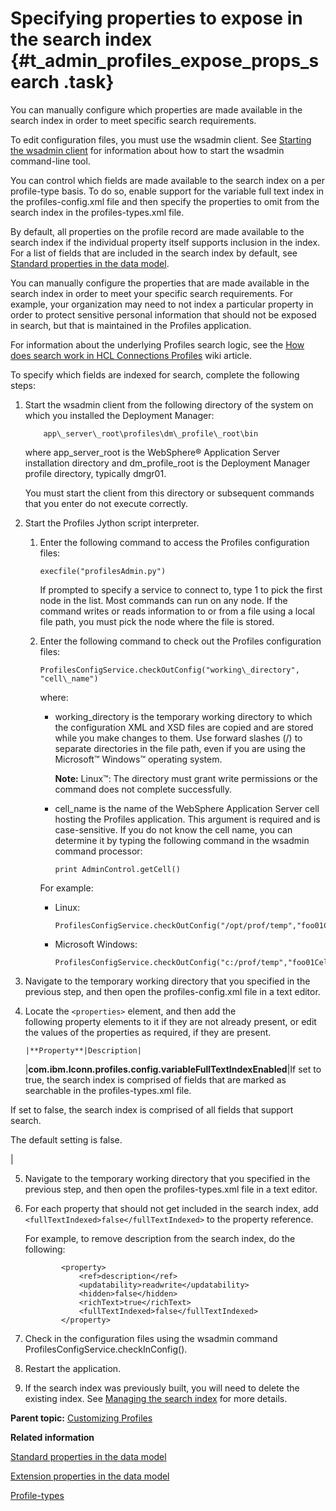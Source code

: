 # Specifying properties to expose in the search index {#t_admin_profiles_expose_props_search .task}

You can manually configure which properties are made available in the search index in order to meet specific search requirements.

To edit configuration files, you must use the wsadmin client. See [Starting the wsadmin client](../admin/t_admin_wsadmin_starting.md) for information about how to start the wsadmin command-line tool.

You can control which fields are made available to the search index on a per profile-type basis. To do so, enable support for the variable full text index in the profiles-config.xml file and then specify the properties to omit from the search index in the profiles-types.xml file.

By default, all properties on the profile record are made available to the search index if the individual property itself supports inclusion in the index. For a list of fields that are included in the search index by default, see [Standard properties in the data model](r_admin_profiles_attributes_std.md).

You can manually configure the properties that are made available in the search index in order to meet your specific search requirements. For example, your organization may need to not index a particular property in order to protect sensitive personal information that should not be exposed in search, but that is maintained in the Profiles application.

For information about the underlying Profiles search logic, see the [How does search work in HCL Connections Profiles](http://www-10.lotus.com/ldd/lcwiki.nsf/dx/How_does_search_work_in_IBM_Connections_Profiles) wiki article.

To specify which fields are indexed for search, complete the following steps:

1.  Start the wsadmin client from the following directory of the system on which you installed the Deployment Manager:

    ```
    	app\_server\_root\profiles\dm\_profile\_root\bin
    ```

    where app\_server\_root is the WebSphere® Application Server installation directory and dm\_profile\_root is the Deployment Manager profile directory, typically dmgr01.

    You must start the client from this directory or subsequent commands that you enter do not execute correctly.

2.  Start the Profiles Jython script interpreter.

    1.  Enter the following command to access the Profiles configuration files: 

        ```
        execfile("profilesAdmin.py") 
        ```

        If prompted to specify a service to connect to, type 1 to pick the first node in the list. Most commands can run on any node. If the command writes or reads information to or from a file using a local file path, you must pick the node where the file is stored.

    2.  Enter the following command to check out the Profiles configuration files: 

        ```
        ProfilesConfigService.checkOutConfig("working\_directory", "cell\_name")
        ```

        where:

        -   working\_directory is the temporary working directory to which the configuration XML and XSD files are copied and are stored while you make changes to them. Use forward slashes \(/\) to separate directories in the file path, even if you are using the Microsoft™ Windows™ operating system.

            **Note:** Linux™: The directory must grant write permissions or the command does not complete successfully.

        -   cell\_name is the name of the WebSphere Application Server cell hosting the Profiles application. This argument is required and is case-sensitive. If you do not know the cell name, you can determine it by typing the following command in the wsadmin command processor: 

            ```
            print AdminControl.getCell()
            ```

        For example:

        -   Linux:

            ```
            ProfilesConfigService.checkOutConfig("/opt/prof/temp","foo01Cell01")
            ```

        -   Microsoft Windows:

            ```
            ProfilesConfigService.checkOutConfig("c:/prof/temp","foo01Cell01")
            ```

3.  Navigate to the temporary working directory that you specified in the previous step, and then open the profiles-config.xml file in a text editor.

4.  Locate the `<properties>` element, and then add the following property elements to it if they are not already present, or edit the values of the properties as required, if they are present.

        |**Property**|Description|
    |**com.ibm.lconn.profiles.config.variableFullTextIndexEnabled**|If set to true, the search index is comprised of fields that are marked as searchable in the profiles-types.xml file.

If set to false, the search index is comprised of all fields that support search.

The default setting is false.

|

5.  Navigate to the temporary working directory that you specified in the previous step, and then open the profiles-types.xml file in a text editor.

6.  For each property that should not get included in the search index, add `<fullTextIndexed>false</fullTextIndexed>` to the property reference.

    For example, to remove description from the search index, do the following:

    ```
    		<property>
    			<ref>description</ref>
    			<updatability>readwrite</updatability>
    			<hidden>false</hidden>
    			<richText>true</richText>
    			<fullTextIndexed>false</fullTextIndexed>
    		</property>
    ```

7.  Check in the configuration files using the wsadmin command ProfilesConfigService.checkInConfig\(\).

8.  Restart the application.

9.  If the search index was previously built, you will need to delete the existing index. See [Managing the search index](../admin/c_admin_search_manage_index.md) for more details.


**Parent topic:** [Customizing Profiles](../customize/c_admin_profiles_customizing.md)

**Related information**  


[Standard properties in the data model](../customize/r_admin_profiles_attributes_std.md)

[Extension properties in the data model](../customize/r_admin_profiles_attributes_ext.md)

[Profile-types](../customize/r_admin_profiles_ovr_types.md)

